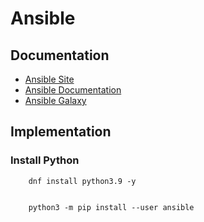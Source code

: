 # Ansible
## Documentation
- [Ansible Site](ansible.com)
- [Ansible Documentation](docs.ansible.com)
- [Ansible Galaxy](galaxy.ansible.com)

## Implementation
### Install Python

        dnf install python3.9 -y
        

        python3 -m pip install --user ansible